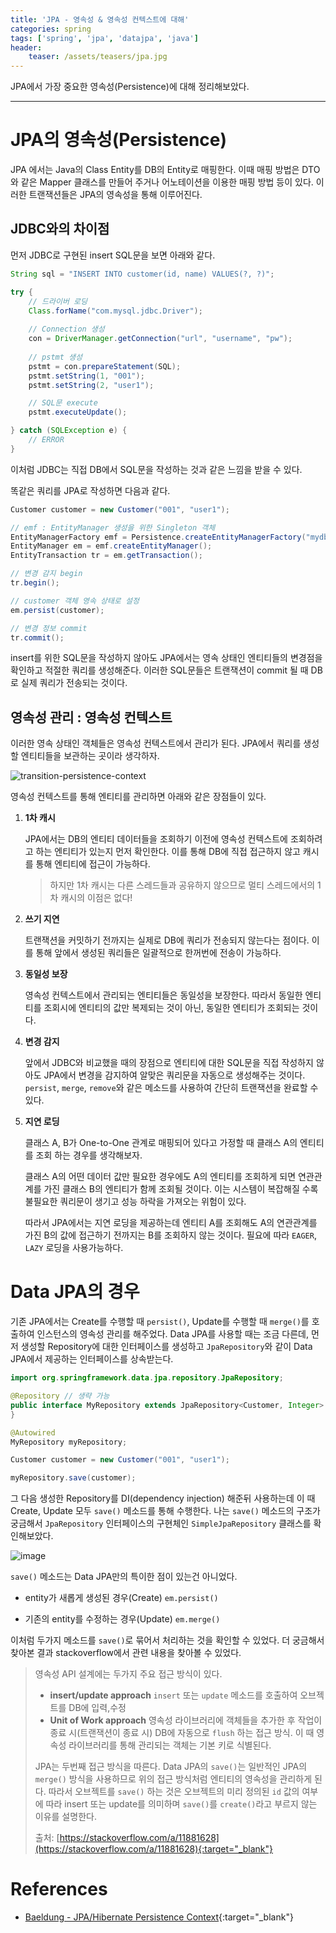 ```yaml
---
title: 'JPA - 영속성 & 영속성 컨텍스트에 대해'
categories: spring
tags: ['spring', 'jpa', 'datajpa', 'java']
header:
    teaser: /assets/teasers/jpa.jpg
---
```


JPA에서 가장 중요한 영속성(Persistence)에 대해 정리해보았다.

- - -

# JPA의 영속성(Persistence)

JPA 에서는 Java의 Class Entity를 DB의 Entity로 매핑한다. 이때 매핑 방법은 DTO와 같은 Mapper 클래스를 만들어 주거나 어노테이션을 이용한 매핑 방법 등이 있다. 이러한 트랜잭션들은 JPA의 영속성을 통해 이루어진다.

## JDBC와의 차이점

먼저 JDBC로 구현된 insert SQL문을 보면 아래와 같다.
```java
String sql = "INSERT INTO customer(id, name) VALUES(?, ?)";

try {
    // 드라이버 로딩
    Class.forName("com.mysql.jdbc.Driver");
    
    // Connection 생성
    con = DriverManager.getConnection("url", "username", "pw");
    
    // pstmt 생성
    pstmt = con.prepareStatement(SQL);
    pstmt.setString(1, "001");
    pstmt.setString(2, "user1");

    // SQL문 execute
    pstmt.executeUpdate();

} catch (SQLException e) {
    // ERROR
}
```

이처럼 JDBC는 직접 DB에서 SQL문을 작성하는 것과 같은 느낌을 받을 수 있다.

똑같은 쿼리를 JPA로 작성하면 다음과 같다.

```java
Customer customer = new Customer("001", "user1");

// emf : EntityManager 생성을 위한 Singleton 객체
EntityManagerFactory emf = Persistence.createEntityManagerFactory("mydb");
EntityManager em = emf.createEntityManager();
EntityTransaction tr = em.getTransaction();

// 변경 감지 begin
tr.begin();

// customer 객체 영속 상태로 설정
em.persist(customer);

// 변경 정보 commit
tr.commit();
```

insert를 위한 SQL문을 작성하지 않아도 JPA에서는 영속 상태인 엔티티들의 변경점을 확인하고 적절한 쿼리를 생성해준다. 이러한 SQL문들은 트랜잭션이 commit 될 때 DB로 실제 쿼리가 전송되는 것이다.

## 영속성 관리 : 영속성 컨텍스트

이러한 영속 상태인 객체들은 영속성 컨텍스트에서 관리가 된다. JPA에서 쿼리를 생성할 엔티티들을 보관하는 곳이라 생각하자.

![transition-persistence-context](https://user-images.githubusercontent.com/69145799/122075055-baa61580-ce34-11eb-9c96-60e8b770d166.png)

영속성 컨텍스트를 통해 엔티티를 관리하면 아래와 같은 장점들이 있다.

1. __1차 캐시__

    JPA에서는 DB의 엔티티 데이터들을 조회하기 이전에 영속성 컨텍스트에 조회하려고 하는 엔티티가 있는지 먼저 확인한다. 이를 통해 DB에 직접 접근하지 않고 캐시를 통해 엔티티에 접근이 가능하다.

    > 하지만 1차 캐시는 다른 스레드들과 공유하지 않으므로 멀티 스레드에서의 1차 캐시의 이점은 없다!

2. __쓰기 지연__

    트랜잭션을 커밋하기 전까지는 실제로 DB에 쿼리가 전송되지 않는다는 점이다. 이를 통해 앞에서 생성된 쿼리들은 일괄적으로 한꺼번에 전송이 가능하다.

3. __동일성 보장__

    영속성 컨텍스트에서 관리되는 엔티티들은 동일성을 보장한다. 따라서 동일한 엔티티를 조회시에 엔티티의 값만 복제되는 것이 아닌, 동일한 엔티티가 조회되는 것이다.

4. __변경 감지__

    앞에서 JDBC와 비교했을 때의 장점으로 엔티티에 대한 SQL문을 직접 작성하지 않아도 JPA에서 변경을 감지하여 알맞은 쿼리문을 자동으로 생성해주는 것이다. `persist`, `merge`, `remove`와 같은 메소드를 사용하여 간단히 트랜잭션을 완료할 수 있다.

5. __지연 로딩__

    클래스 A, B가 One-to-One 관계로 매핑되어 있다고 가정할 때 클래스 A의 엔티티를 조회 하는 경우를 생각해보자.

    클래스 A의 어떤 데이터 값만 필요한 경우에도 A의 엔티티를 조회하게 되면 연관관계를 가진 클래스 B의 엔티티가 함께 조회될 것이다. 이는 시스템이 복잡해질 수록 불필요한 쿼리문이 생기고 성능 하락을 가져오는 위험이 있다.

    따라서 JPA에서는 지연 로딩을 제공하는데 엔티티 A를 조회해도 A의 연관관계를 가진 B의 값에 접근하기 전까지는 B를 조회하지 않는 것이다. 필요에 따라 `EAGER`, `LAZY` 로딩을 사용가능하다.


# Data JPA의 경우

기존 JPA에서는 Create를 수행할 때 `persist()`, Update를 수행할 때 `merge()`를 호출하여 인스턴스의 영속성 관리를 해주었다. Data JPA를 사용할 때는 조금 다른데, 먼저 생성할 Repository에 대한 인터페이스를 생성하고 `JpaRepository`와 같이 Data JPA에서 제공하는 인터페이스를 상속받는다.

```java
import org.springframework.data.jpa.repository.JpaRepository;

@Repository // 생략 가능
public interface MyRepository extends JpaRepository<Customer, Integer> {
}
```

```java
@Autowired
MyRepository myRepository;

Customer customer = new Customer("001", "user1");

myRepository.save(customer);
```

그 다음 생성한 Repository를 DI(dependency injection) 해준뒤 사용하는데 이 때 Create, Update 모두 `save()` 메소드를 통해 수행한다. 나는 `save()` 메소드의 구조가 궁금해서 `JpaRepository` 인터페이스의 구현체인 `SimpleJpaRepository` 클래스를 확인해보았다.

![image](https://user-images.githubusercontent.com/69145799/119931587-9a650280-bfbc-11eb-8efd-b667742b4ca4.png)

`save()` 메소드는 Data JPA만의 특이한 점이 있는건 아니었다.

* entity가 새롭게 생성된 경우(Create) `em.persist()`

* 기존의 entity를 수정하는 경우(Update) `em.merge()`

이처럼 두가지 메소드를 `save()`로 묶어서 처리하는 것을 확인할 수 있었다. 더 궁금해서 찾아본 결과 stackoverflow에서 관련 내용을 찾아볼 수 있었다.

> 영속성 API 설계에는 두가지 주요 접근 방식이 있다.
> * __insert/update approach__ `insert` 또는 `update` 메소드를 호출하여 오브젝트를 DB에 입력,수정
> * __Unit of Work approach__ 영속성 라이브러리에 객체들을 추가한 후 작업이 종료 시(트랜잭션이 종료 시) DB에 자동으로 `flush` 하는 접근 방식. 이 때 영속성 라이브러리를 통해 관리되는 객체는 기본 키로 식별된다.
> 
> JPA는 두번째 접근 방식을 따른다. Data JPA의 `save()`는 일반적인 JPA의 `merge()` 방식을 사용하므로 위의 접근 방식처럼 엔티티의 영속성을 관리하게 된다. 따라서 오브젝트를 `save()` 하는 것은 오브젝트의 미리 정의된 `id` 값의 여부에 따라 insert 또는 update를 의미하며 `save()`를 `create()`라고 부르지 않는 이유를 설명한다.
> 
> 출처: [https://stackoverflow.com/a/11881628](https://stackoverflow.com/a/11881628){:target="_blank"}

# References

* [Baeldung - JPA/Hibernate Persistence Context](https://www.baeldung.com/jpa-hibernate-persistence-context){:target="_blank"}

